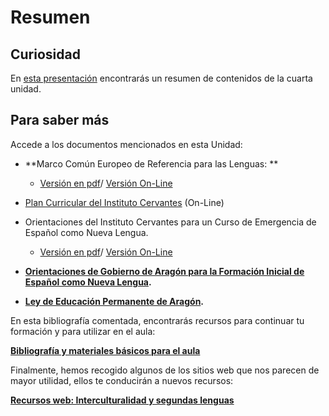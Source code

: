 
# Resumen

## Curiosidad 

En [esta presentación](file:///home/jesus/Documentos/exeLearning_toGitbook/exes/Modulo_5/resumen_unidad_4.pdf) encontrarás un resumen de contenidos de la cuarta unidad.


## Para saber más

Accede a los documentos mencionados en esta Unidad:

- **Marco Común Europeo de Referencia para las Lenguas: **
    - [Versión en pdf](MarcoComunReferencia.pdf)/ [Versión On-Line](http://cvc.cervantes.es/ensenanza/biblioteca_ele/marco/default.htm)

- [Plan Curricular del Instituto Cervantes](http://cvc.cervantes.es/ensenanza/biblioteca_ele/plan_curricular/default.htm) (On-Line)
- Orientaciones del Instituto Cervantes para un Curso de Emergencia de Español como Nueva Lengua.
    - [Versión en pdf](cvc_ecnl.pdf)/ [Versión On-Line](http://cvc.cervantes.es/ensenanza/biblioteca_ele/inmigracion/orientaciones/default.htm)

- **[Orientaciones de Gobierno de Aragón para la Formación Inicial de Español como Nueva Lengua](pee0101.doc).**
- **[Ley de Educación Permanente de Aragón](LEY_EDUCACION_PERMANENTE_ARAGON.pdf).**

En esta bibliografía comentada, encontrarás recursos para continuar tu formación y para utilizar en el aula:

[**Bibliografía y materiales básicos para el aula**](bibliografia_materiales_aula.pdf)

Finalmente, hemos recogido algunos de los sitios web que nos parecen de mayor utilidad, ellos te conducirán a nuevos recursos:

[**Recursos web: Interculturalidad y segundas lenguas**](recursos_web.pdf)
